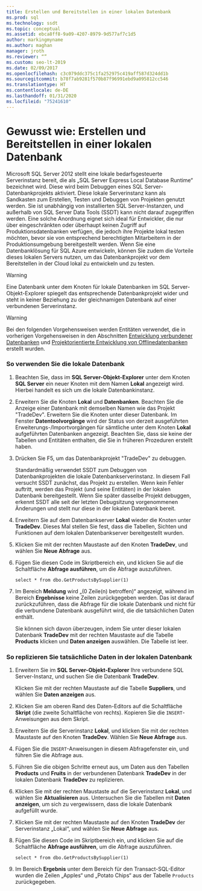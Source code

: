 ```yaml
---
title: Erstellen und Bereitstellen in einer lokalen Datenbank
ms.prod: sql
ms.technology: ssdt
ms.topic: conceptual
ms.assetid: ebca8ff8-9a09-4207-8979-9d577af7c1d5
author: markingmyname
ms.author: maghan
manager: jroth
ms.reviewer: “”
ms.custom: seo-lt-2019
ms.date: 02/09/2017
ms.openlocfilehash: c3c079ddc375c1fa252975c419aff587d324dd1b
ms.sourcegitcommit: b78f7ab9281f570b87f96991ebd9a095812cc546
ms.translationtype: HT
ms.contentlocale: de-DE
ms.lasthandoff: 01/31/2020
ms.locfileid: "75241610"
---
```

# <a name="how-to-build-and-deploy-to-a-local-database"></a>Gewusst wie: Erstellen und Bereitstellen in einer lokalen Datenbank

Microsoft SQL Server 2012 stellt eine lokale bedarfsgesteuerte Serverinstanz bereit, die als „SQL Server Express Local Database Runtime“ bezeichnet wird. Diese wird beim Debuggen eines SQL Server-Datenbankprojekts aktiviert. Diese lokale Serverinstanz kann als Sandkasten zum Erstellen, Testen und Debuggen von Projekten genutzt werden. Sie ist unabhängig von installierten SQL Server-Instanzen, und außerhalb von SQL Server Data Tools (SSDT) kann nicht darauf zugegriffen werden. Eine solche Anordnung eignet sich ideal für Entwickler, die nur über eingeschränkten oder überhaupt keinen Zugriff auf Produktionsdatenbanken verfügen, die jedoch ihre Projekte lokal testen möchten, bevor sie von entsprechend berechtigten Mitarbeitern in der Produktionsumgebung bereitgestellt werden. Wenn Sie eine Datenbanklösung für SQL Azure entwickeln, können Sie zudem die Vorteile dieses lokalen Servers nutzen, um das Datenbankprojekt vor dem Bereitstellen in der Cloud lokal zu entwickeln und zu testen.  
  
> [!WARNING]  
> Eine Datenbank unter dem Knoten für lokale Datenbanken im SQL Server-Objekt-Explorer spiegelt das entsprechende Datenbankprojekt wider und steht in keiner Beziehung zu der gleichnamigen Datenbank auf einer verbundenen Serverinstanz.  
  
> [!WARNING]  
> Bei den folgenden Vorgehensweisen werden Entitäten verwendet, die in vorherigen Vorgehensweisen in den Abschnitten [Entwicklung verbundener Datenbanken](../ssdt/connected-database-development.md) und [Projektorientierte Entwicklung von Offlinedatenbanken](../ssdt/project-oriented-offline-database-development.md) erstellt wurden.  
  
### <a name="to-use-the-local-database"></a>So verwenden Sie die lokale Datenbank  
  
1.  Beachten Sie, dass im **SQL Server-Objekt-Explorer** unter dem Knoten **SQL Server** ein neuer Knoten mit dem Namen **Lokal** angezeigt wird. Hierbei handelt es sich um die lokale Datenbankinstanz.  
  
2.  Erweitern Sie die Knoten **Lokal** und **Datenbanken**. Beachten Sie die Anzeige einer Datenbank mit demselben Namen wie das Projekt "TradeDev". Erweitern Sie die Knoten unter dieser Datenbank. Im Fenster **Datentoolvorgänge** wird der Status von derzeit ausgeführten Erweiterungs-/Importvorgängen für sämtliche unter dem Knoten **Lokal** aufgeführten Datenbanken angezeigt. Beachten Sie, dass sie keine der Tabellen und Entitäten enthalten, die Sie in früheren Prozeduren erstellt haben.  
  
3.  Drücken Sie F5, um das Datenbankprojekt "TradeDev" zu debuggen.  
  
    Standardmäßig verwendet SSDT zum Debuggen von Datenbankprojekten die lokale Datenbankserverinstanz. In diesem Fall versucht SSDT zunächst, das Projekt zu erstellen. Wenn kein Fehler auftritt, werden das Projekt (und seine Entitäten) in der lokalen Datenbank bereitgestellt. Wenn Sie später dasselbe Projekt debuggen, erkennt SSDT alle seit der letzten Debugsitzung vorgenommenen Änderungen und stellt nur diese in der lokalen Datenbank bereit.  
  
4.  Erweitern Sie auf dem Datenbankserver **Lokal** wieder die Knoten unter **TradeDev**. Dieses Mal stellen Sie fest, dass die Tabellen, Sichten und Funktionen auf dem lokalen Datenbankserver bereitgestellt wurden.  
  
5.  Klicken Sie mit der rechten Maustaste auf den Knoten **TradeDev**, und wählen Sie **Neue Abfrage** aus.  
  
6.  Fügen Sie diesen Code im Skriptbereich ein, und klicken Sie auf die Schaltfläche **Abfrage ausführen**, um die Abfrage auszuführen.  
  
    ```  
    select * from dbo.GetProductsBySupplier(1)  
    ```  
  
7.  Im Bereich **Meldung** wird „(0 Zeile(n) betroffen)“ angezeigt, während im Bereich **Ergebnisse** keine Zeilen zurückgegeben werden. Das ist darauf zurückzuführen, dass die Abfrage für die lokale Datenbank und nicht für die verbundene Datenbank ausgeführt wird, die die tatsächlichen Daten enthält.  
  
    Sie können sich davon überzeugen, indem Sie unter dieser lokalen Datenbank **TradeDev** mit der rechten Maustaste auf die Tabelle **Products** klicken und **Daten anzeigen** auswählen. Die Tabelle ist leer.  
  
### <a name="to-replicate-real-data-to-the-local-database"></a>So replizieren Sie tatsächliche Daten in der lokalen Datenbank  
  
1.  Erweitern Sie im **SQL Server-Objekt-Explorer** Ihre verbundene SQL Server-Instanz, und suchen Sie die Datenbank **TradeDev**.  
  
    Klicken Sie mit der rechten Maustaste auf die Tabelle **Suppliers**, und wählen Sie **Daten anzeigen** aus.  
  
2.  Klicken Sie am oberen Rand des Daten-Editors auf die Schaltfläche **Skript** (die zweite Schaltfläche von rechts). Kopieren Sie die `INSERT`-Anweisungen aus dem Skript.  
  
3.  Erweitern Sie die Serverinstanz **Lokal**, und klicken Sie mit der rechten Maustaste auf den Knoten **TradeDev**. Wählen Sie **Neue Abfrage** aus.  
  
4.  Fügen Sie die `INSERT`-Anweisungen in diesem Abfragefenster ein, und führen Sie die Abfrage aus.  
  
5.  Führen Sie die obigen Schritte erneut aus, um Daten aus den Tabellen **Products** und **Fruits** in der verbundenen Datenbank **TradeDev** in der lokalen Datenbank **TradeDev** zu replizieren.  
  
6.  Klicken Sie mit der rechten Maustaste auf die Serverinstanz **Lokal**, und wählen Sie **Aktualisieren** aus. Untersuchen Sie die Tabellen mit **Daten anzeigen**, um sich zu vergewissern, dass die lokale Datenbank aufgefüllt wurde.  
  
7.  Klicken Sie mit der rechten Maustaste auf den Knoten **TradeDev** der Serverinstanz „Lokal“, und wählen Sie **Neue Abfrage** aus.  
  
8.  Fügen Sie diesen Code im Skriptbereich ein, und klicken Sie auf die Schaltfläche **Abfrage ausführen**, um die Abfrage auszuführen.  
  
    ```  
    select * from dbo.GetProductsBySupplier(1)  
    ```  
  
9. Im Bereich **Ergebnis** unter dem Bereich für den Transact\-SQL-Editor wurden die Zeilen „Apples“ und „Potato Chips“ aus der Tabelle `Products` zurückgegeben.  
  
